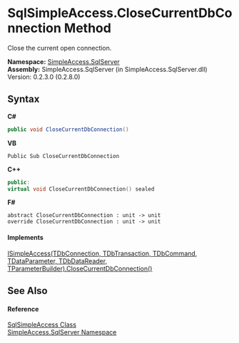 # SqlSimpleAccess.CloseCurrentDbConnection Method 
 

Close the current open connection.

**Namespace:**&nbsp;<a href="0aec4ece-a28c-8a60-ec49-ed778f89c036">SimpleAccess.SqlServer</a><br />**Assembly:**&nbsp;SimpleAccess.SqlServer (in SimpleAccess.SqlServer.dll) Version: 0.2.3.0 (0.2.8.0)

## Syntax

**C#**<br />
``` C#
public void CloseCurrentDbConnection()
```

**VB**<br />
``` VB
Public Sub CloseCurrentDbConnection
```

**C++**<br />
``` C++
public:
virtual void CloseCurrentDbConnection() sealed
```

**F#**<br />
``` F#
abstract CloseCurrentDbConnection : unit -> unit 
override CloseCurrentDbConnection : unit -> unit 
```


#### Implements
<a href="6b5bdd4c-ad15-dccc-9db7-05af6cdf99c4">ISimpleAccess(TDbConnection, TDbTransaction, TDbCommand, TDataParameter, TDbDataReader, TParameterBuilder).CloseCurrentDbConnection()</a><br />

## See Also


#### Reference
<a href="51cba069-bca7-767f-b9f4-7a420dd10a28">SqlSimpleAccess Class</a><br /><a href="0aec4ece-a28c-8a60-ec49-ed778f89c036">SimpleAccess.SqlServer Namespace</a><br />